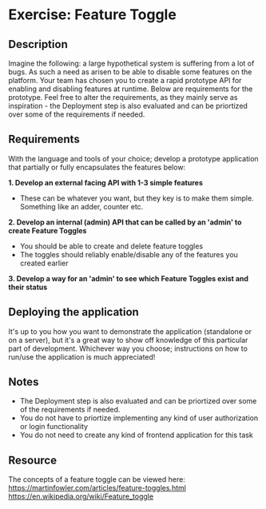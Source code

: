 # Exercise: Feature Toggle

## Description

Imagine the following: a large hypothetical system is suffering from a lot of bugs. As such a need as arisen to be able to disable some features on the platform.
Your team has chosen you to create a rapid prototype API for enabling and disabling features at runtime. Below are requirements for the prototype.
Feel free to alter the requirements, as they mainly serve as inspiration - the Deployment step is also evaluated and can be priortized over some of the requirements
if needed.

## Requirements


With the language and tools of your choice; develop a prototype application that partially or fully encapsulates the features below:

**1. Develop an external facing API with 1-3 simple features**
  - These can be whatever you want, but they key is to make them simple. Something like an adder, counter etc.

**2. Develop an internal (admin) API that can be called by an 'admin' to create Feature Toggles**
  - You should be able to create and delete feature toggles
  - The toggles should reliably enable/disable any of the features you created earlier
  
**3. Develop a way for an 'admin' to see which Feature Toggles exist and their status**


## Deploying the application

It's up to you how you want to demonstrate the application (standalone or on a server), but it's a great way to show off knowledge of this particular part of development.
Whichever way you choose; instructions on how to run/use the application is much appreciated!

## Notes
- The Deployment step is also evaluated and can be priortized over some of the requirements if needed.
- You do not have to priortize implementing any kind of user authorization or login functionality
- You do not need to create any kind of frontend application for this task

## Resource
The concepts of a feature toggle can be viewed here:  
https://martinfowler.com/articles/feature-toggles.html  
https://en.wikipedia.org/wiki/Feature_toggle
